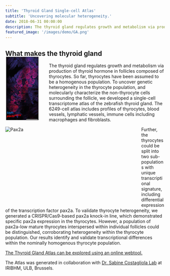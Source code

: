 ```yaml
---
title: 'Thyroid Gland Single-cell Atlas'
subtitle: 'Uncovering molecular heterogeneity.'
date: 2018-06-31 00:00:00
description: The thyroid gland regulates growth and metabolism via production of thyroid hormone in spherical follicles composed of thyrocytes. To develop the molecular map of the thyrocyte population, along with the non-thyrocyte cells surrounding the follicle, we developed a single-cell transcriptome atlas of the zebrafish thyroid gland. The 6249-cell atlas includes profiles of thyrocytes, blood vessels, lymphatic vessels, immune cells and fibroblasts.
featured_image: '/images/demo/GA.png'
---
```


## What makes the thyroid gland

<img src="/images/ThyroidGland.png" alt="ThyroidGland" style="float:left;width:108px;height:200px;margin:-20px 30px 0px 0px">

The thyroid gland regulates growth and metabolism via production of thyroid hormone in follicles composed of thyrocytes. So far, thyrocytes have been assumed to be a homogenous population. To uncover genetic heterogeneity in the thyrocyte population, and molecularly characterize the non-thyrocyte cells surrounding the follicle, we developed a single-cell transcriptome atlas of the zebrafish thyroid gland. The 6249-cell atlas includes profiles of thyrocytes, blood vessels, lymphatic vessels, immune cells including macrophages and fibroblasts. 

<img src="/images/pax2a.gif" alt="Pax2a" style="float:left;width:400px;height:240px;margin:0px 30px 0px 0px"> 

Further, the thyrocytes could be split into two sub-populations with unique transcriptional signature, including differential expression of the transcription factor pax2a. To validate thyrocyte heterogeneity, we generated a CRISPR/Cas9-based pax2a knock-in line, which demonstrated specific pax2a expression in the thyrocytes. However, a population of pax2a-low mature thyrocytes interspersed within individual follicles could be distinguished, corroborating heterogeneity within the thyrocyte population. Our results identify and validate transcriptional differences within the nominally homogenous thyrocyte population.  
  
[The Thyroid Gland Atlas can be explored using an online webtool.](https://sumeet.shinyapps.io/zfthyroid/) 

The Atlas was generated in collaboration with [Dr. Sabine Costagliola Lab](https://costalab.ulb.ac.be/) at IRIBHM, ULB, Brussels.